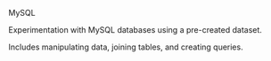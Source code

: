 MySQL

Experimentation with MySQL databases using a pre-created dataset.

Includes manipulating data, joining tables, and creating queries.
